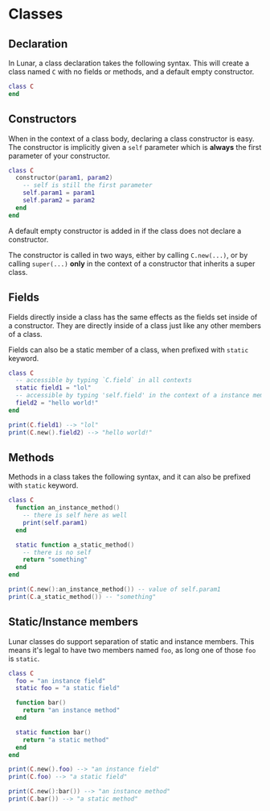 # Classes

## Declaration
In Lunar, a class declaration takes the following syntax. This will create a class named `C` with no fields or methods, and a default empty constructor.
```lua
class C
end
```

## Constructors
When in the context of a class body, declaring a class constructor is easy. The constructor is implicitly given a `self` parameter which is **always** the first parameter of your constructor.
```lua
class C
  constructor(param1, param2)
    -- self is still the first parameter
    self.param1 = param1
    self.param2 = param2
  end
end
```

A default empty constructor is added in if the class does not declare a constructor.

The constructor is called in two ways, either by calling `C.new(...)`, or by calling `super(...)` **only** in the context of a constructor that inherits a super class.

## Fields
Fields directly inside a class has the same effects as the fields set inside of a constructor. They are directly inside of a class just like any other members of a class.

Fields can also be a static member of a class, when prefixed with `static` keyword.
```lua
class C
  -- accessible by typing `C.field` in all contexts
  static field1 = "lol"
  -- accessible by typing 'self.field' in the context of a instance member
  field2 = "hello world!"
end

print(C.field1) --> "lol"
print(C.new().field2) --> "hello world!"
```

## Methods
Methods in a class takes the following syntax, and it can also be prefixed with `static` keyword.
```lua
class C
  function an_instance_method()
    -- there is self here as well
    print(self.param1)
  end

  static function a_static_method()
    -- there is no self
    return "something"
  end
end

print(C.new():an_instance_method()) -- value of self.param1
print(C.a_static_method()) -- "something"
```

## Static/Instance members
Lunar classes do support separation of static and instance members. This means it's legal to have two members named `foo`, as long one of those `foo` is `static`.
```lua
class C
  foo = "an instance field"
  static foo = "a static field"

  function bar()
    return "an instance method"
  end

  static function bar()
    return "a static method"
  end
end

print(C.new().foo) --> "an instance field"
print(C.foo) --> "a static field"

print(C.new():bar()) --> "an instance method"
print(C.bar()) --> "a static method"
```
